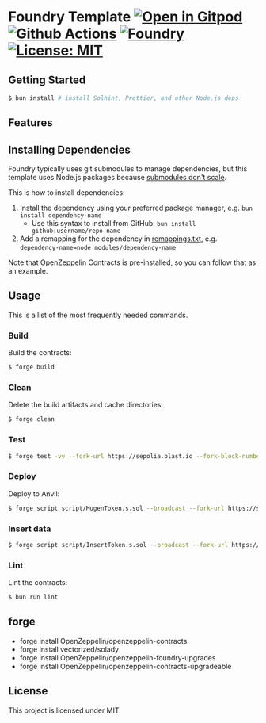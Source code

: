 # Foundry Template [![Open in Gitpod][gitpod-badge]][gitpod] [![Github Actions][gha-badge]][gha] [![Foundry][foundry-badge]][foundry] [![License: MIT][license-badge]][license]

[gitpod]: https://gitpod.io/#https://github.com/OnchainGame/demo-non-field-rpg
[gitpod-badge]: https://img.shields.io/badge/Gitpod-Open%20in%20Gitpod-FFB45B?logo=gitpod
[gha]: https://github.com/OnchainGame/demo-non-field-rpg/actions
[gha-badge]: https://github.com/OnchainGame/demo-non-field-rpg/actions/workflows/ci.yml/badge.svg
[foundry]: https://getfoundry.sh/
[foundry-badge]: https://img.shields.io/badge/Built%20with-Foundry-FFDB1C.svg
[license]: https://opensource.org/licenses/MIT
[license-badge]: https://img.shields.io/badge/License-MIT-blue.svg

## Getting Started

```sh
$ bun install # install Solhint, Prettier, and other Node.js deps
```

## Features

## Installing Dependencies

Foundry typically uses git submodules to manage dependencies, but this template uses Node.js packages because
[submodules don't scale](https://twitter.com/PaulRBerg/status/1736695487057531328).

This is how to install dependencies:

1. Install the dependency using your preferred package manager, e.g. `bun install dependency-name`
    - Use this syntax to install from GitHub: `bun install github:username/repo-name`
2. Add a remapping for the dependency in [remappings.txt](./remappings.txt), e.g.
   `dependency-name=node_modules/dependency-name`

Note that OpenZeppelin Contracts is pre-installed, so you can follow that as an example.

## Usage

This is a list of the most frequently needed commands.

### Build

Build the contracts:

```sh
$ forge build
```

### Clean

Delete the build artifacts and cache directories:

```sh
$ forge clean
```

### Test

```sh
$ forge test -vv --fork-url https://sepolia.blast.io --fork-block-number 2203024
```

### Deploy

Deploy to Anvil:

```sh
$ forge script script/MugenToken.s.sol --broadcast --fork-url https://sepolia.base.org verifyContract  --verify --etherscan-api-key API_KEY
```

### Insert data

```sh
$ forge script script/InsertToken.s.sol --broadcast --fork-url https://sepolia.base.org
```

### Lint

Lint the contracts:

```sh
$ bun run lint
```

## forge

-   forge install OpenZeppelin/openzeppelin-contracts
-   forge install vectorized/solady
-   forge install OpenZeppelin/openzeppelin-foundry-upgrades
-   forge install OpenZeppelin/openzeppelin-contracts-upgradeable

## License

This project is licensed under MIT.
